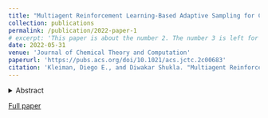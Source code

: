```yaml
---
title: "Multiagent Reinforcement Learning-Based Adaptive Sampling for Conformational Dynamics of Proteins"
collection: publications
permalink: /publication/2022-paper-1
# excerpt: 'This paper is about the number 2. The number 3 is left for future work.'
date: 2022-05-31
venue: 'Journal of Chemical Theory and Computation'
paperurl: 'https://pubs.acs.org/doi/10.1021/acs.jctc.2c00683'
citation: 'Kleiman, Diego E., and Diwakar Shukla. "Multiagent Reinforcement Learning-Based Adaptive Sampling for Conformational Dynamics of Proteins" J. Chem. Theory Comput. (2022).'
---
```

<details>
    <summary>Abstract</summary>
Machine learning is increasingly applied to improve the efficiency and accuracy of molecular dynamics (MD) simulations. Although the growth of distributed computer clusters has allowed researchers to obtain higher amounts of data, unbiased MD simulations have difficulty sampling rare states, even under massively parallel adaptive sampling schemes. To address this issue, several algorithms inspired by reinforcement learning (RL) have arisen to promote exploration of the slow collective variables (CVs) of complex systems. Nonetheless, most of these algorithms are not well-suited to leverage the information gained by simultaneously sampling a system from different initial states (e.g., a protein in different conformations associated with distinct functional states). To fill this gap, we propose two algorithms inspired by multiagent RL that extend the functionality of closely related techniques (REAP and TSLC) to situations where the sampling can be accelerated by learning from different regions of the energy landscape through coordinated agents. Essentially, the algorithms work by remembering which agent discovered each conformation and sharing this information with others at the action-space discretization step. A stakes function is introduced to modulate how different agents sense rewards from discovered states of the system. The consequences are three-fold: (i) agents learn to prioritize CVs using only relevant data, (ii) redundant exploration is reduced, and (iii) agents that obtain higher stakes are assigned more actions. We compare our algorithm with other adaptive sampling techniques (least counts, REAP, TSLC, and AdaptiveBandit) to show and rationalize the gain in performance.
</details>

[Full paper](https://pubs.acs.org/doi/full/10.1021/acs.jctc.2c00683)
